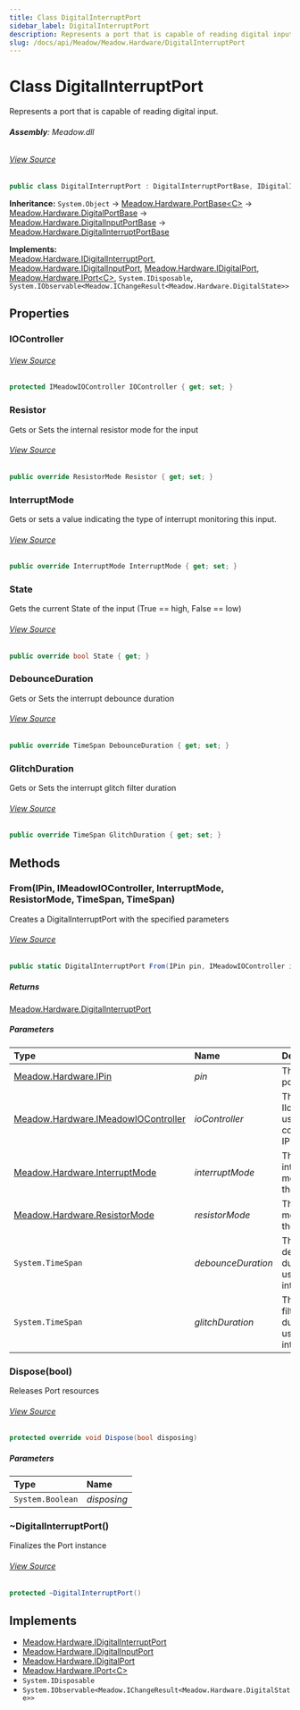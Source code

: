 ```yaml
---
title: Class DigitalInterruptPort
sidebar_label: DigitalInterruptPort
description: Represents a port that is capable of reading digital input.
slug: /docs/api/Meadow/Meadow.Hardware/DigitalInterruptPort
---
```

# Class DigitalInterruptPort
Represents a port that is capable of reading digital input.

###### **Assembly**: Meadow.dll
###### [View Source](https://github.com/WildernessLabs/Meadow.Core.git/blob/develop/source/Meadow.Core/Hardware/DigitalInterruptPort.cs#L9)
```csharp title="Declaration"
public class DigitalInterruptPort : DigitalInterruptPortBase, IDigitalInterruptPort, IDigitalInputPort, IDigitalPort, IPort<IDigitalChannelInfo>, IDisposable, IObservable<IChangeResult<DigitalState>>
```
**Inheritance:** `System.Object` -> [Meadow.Hardware.PortBase&lt;C&gt;](../Meadow.Hardware/PortBase`C`) -> [Meadow.Hardware.DigitalPortBase](../Meadow.Hardware/DigitalPortBase) -> [Meadow.Hardware.DigitalInputPortBase](../Meadow.Hardware/DigitalInputPortBase) -> [Meadow.Hardware.DigitalInterruptPortBase](../Meadow.Hardware/DigitalInterruptPortBase)

**Implements:**  
[Meadow.Hardware.IDigitalInterruptPort](../Meadow.Hardware/IDigitalInterruptPort), [Meadow.Hardware.IDigitalInputPort](../Meadow.Hardware/IDigitalInputPort), [Meadow.Hardware.IDigitalPort](../Meadow.Hardware/IDigitalPort), [Meadow.Hardware.IPort&lt;C&gt;](../Meadow.Hardware/IPort`C`), `System.IDisposable`, `System.IObservable<Meadow.IChangeResult<Meadow.Hardware.DigitalState>>`

## Properties
### IOController

###### [View Source](https://github.com/WildernessLabs/Meadow.Core.git/blob/develop/source/Meadow.Core/Hardware/DigitalInterruptPort.cs#L20)
```csharp title="Declaration"
protected IMeadowIOController IOController { get; set; }
```
### Resistor
Gets or Sets the internal resistor mode for the input
###### [View Source](https://github.com/WildernessLabs/Meadow.Core.git/blob/develop/source/Meadow.Core/Hardware/DigitalInterruptPort.cs#L118)
```csharp title="Declaration"
public override ResistorMode Resistor { get; set; }
```
### InterruptMode
Gets or sets a value indicating the type of interrupt monitoring this input.
###### [View Source](https://github.com/WildernessLabs/Meadow.Core.git/blob/develop/source/Meadow.Core/Hardware/DigitalInterruptPort.cs#L129)
```csharp title="Declaration"
public override InterruptMode InterruptMode { get; set; }
```
### State
Gets the current State of the input (True == high, False == low)
###### [View Source](https://github.com/WildernessLabs/Meadow.Core.git/blob/develop/source/Meadow.Core/Hardware/DigitalInterruptPort.cs#L202)
```csharp title="Declaration"
public override bool State { get; }
```
### DebounceDuration
Gets or Sets the interrupt debounce duration
###### [View Source](https://github.com/WildernessLabs/Meadow.Core.git/blob/develop/source/Meadow.Core/Hardware/DigitalInterruptPort.cs#L214)
```csharp title="Declaration"
public override TimeSpan DebounceDuration { get; set; }
```
### GlitchDuration
Gets or Sets the interrupt glitch filter duration
###### [View Source](https://github.com/WildernessLabs/Meadow.Core.git/blob/develop/source/Meadow.Core/Hardware/DigitalInterruptPort.cs#L234)
```csharp title="Declaration"
public override TimeSpan GlitchDuration { get; set; }
```
## Methods
### From(IPin, IMeadowIOController, InterruptMode, ResistorMode, TimeSpan, TimeSpan)
Creates a DigitalInterruptPort with the specified parameters
###### [View Source](https://github.com/WildernessLabs/Meadow.Core.git/blob/develop/source/Meadow.Core/Hardware/DigitalInterruptPort.cs#L82)
```csharp title="Declaration"
public static DigitalInterruptPort From(IPin pin, IMeadowIOController ioController, InterruptMode interruptMode, ResistorMode resistorMode, TimeSpan debounceDuration, TimeSpan glitchDuration)
```

##### Returns

[Meadow.Hardware.DigitalInterruptPort](../Meadow.Hardware/DigitalInterruptPort)

##### Parameters

| Type | Name | Description |
|:--- |:--- |:--- |
| [Meadow.Hardware.IPin](../Meadow.Hardware/IPin) | *pin* | The IPin the port is on |
| [Meadow.Hardware.IMeadowIOController](../Meadow.Hardware/IMeadowIOController) | *ioController* | The IIoController used to control the IPin |
| [Meadow.Hardware.InterruptMode](../Meadow.Hardware/InterruptMode) | *interruptMode* | The interrupt mode for the port |
| [Meadow.Hardware.ResistorMode](../Meadow.Hardware/ResistorMode) | *resistorMode* | The resistor mode for the port |
| `System.TimeSpan` | *debounceDuration* | The debounce duration used for interrupts |
| `System.TimeSpan` | *glitchDuration* | The glitch filter duration used for interrupts |

### Dispose(bool)
Releases Port resources
###### [View Source](https://github.com/WildernessLabs/Meadow.Core.git/blob/develop/source/Meadow.Core/Hardware/DigitalInterruptPort.cs#L173)
```csharp title="Declaration"
protected override void Dispose(bool disposing)
```

##### Parameters

| Type | Name |
|:--- |:--- |
| `System.Boolean` | *disposing* |

### ~DigitalInterruptPort()
Finalizes the Port instance
###### [View Source](https://github.com/WildernessLabs/Meadow.Core.git/blob/develop/source/Meadow.Core/Hardware/DigitalInterruptPort.cs#L194)
```csharp title="Declaration"
protected ~DigitalInterruptPort()
```

## Implements

* [Meadow.Hardware.IDigitalInterruptPort](../Meadow.Hardware/IDigitalInterruptPort)
* [Meadow.Hardware.IDigitalInputPort](../Meadow.Hardware/IDigitalInputPort)
* [Meadow.Hardware.IDigitalPort](../Meadow.Hardware/IDigitalPort)
* [Meadow.Hardware.IPort&lt;C&gt;](../Meadow.Hardware/IPort`C`)
* `System.IDisposable`
* `System.IObservable<Meadow.IChangeResult<Meadow.Hardware.DigitalState>>`
